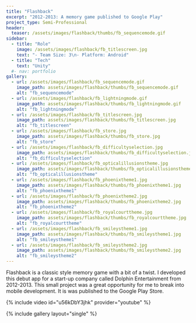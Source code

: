 ```yaml
---
title: "Flashback"
excerpt: "2012-2013: A memory game published to Google Play"
project_type: Semi-Professional
header:
  teaser: /assets/images/flashback/thumbs/fb_sequencemode.gif
sidebar:
  - title: "Role"
    image: /assets/images/flashback/fb_titlescreen.jpg
    text: "- Team Size: 3\n- Platform: Android"
  - title: "Tech"
    text: "Unity"
  #- nav: portfolio
gallery:
  - url: /assets/images/flashback/fb_sequencemode.gif
    image_path: assets/images/flashback/thumbs/fb_sequencemode.gif
    alt: "fb_sequencemode"
  - url: /assets/images/flashback/fb_lightningmode.gif
    image_path: assets/images/flashback/thumbs/fb_lightningmode.gif
    alt: "fb_lightningmode"
  - url: /assets/images/flashback/fb_titlescreen.jpg
    image_path: assets/images/flashback/thumbs/fb_titlescreen.jpg
    alt: "fb_titlescreen"
  - url: /assets/images/flashback/fb_store.jpg
    image_path: assets/images/flashback/thumbs/fb_store.jpg
    alt: "fb_store"
  - url: /assets/images/flashback/fb_difficultyselection.jpg
    image_path: assets/images/flashback/thumbs/fb_difficultyselection.jpg
    alt: "fb_difficultyselection"
  - url: /assets/images/flashback/fb_opticalillusionstheme.jpg
    image_path: assets/images/flashback/thumbs/fb_opticalillusionstheme.jpg
    alt: "fb_opticalillusionstheme"
  - url: /assets/images/flashback/fb_phoenixtheme1.jpg
    image_path: assets/images/flashback/thumbs/fb_phoenixtheme1.jpg
    alt: "fb_phoenixtheme1"
  - url: /assets/images/flashback/fb_phoenixtheme2.jpg
    image_path: assets/images/flashback/thumbs/fb_phoenixtheme2.jpg
    alt: "fb_phoenixtheme2"
  - url: /assets/images/flashback/fb_royalcourttheme.jpg
    image_path: assets/images/flashback/thumbs/fb_royalcourttheme.jpg
    alt: "fb_royalcourttheme"
  - url: /assets/images/flashback/fb_smileystheme1.jpg
    image_path: assets/images/flashback/thumbs/fb_smileystheme1.jpg
    alt: "fb_smileystheme1"
  - url: /assets/images/flashback/fb_smileystheme2.jpg
    image_path: assets/images/flashback/thumbs/fb_smileystheme2.jpg
    alt: "fb_smileystheme2"
---
```


Flashback is a classic style memory game with a bit of a twist. I developed this debut app for a start-up company called Dolphin Entertainment from 2012-2013. This small project was a great opportunity for me to break into mobile development. It is was published to the Google Play Store.

{% include video id="u56kDbY3jhk" provider="youtube" %}

{% include gallery layout="single" %}